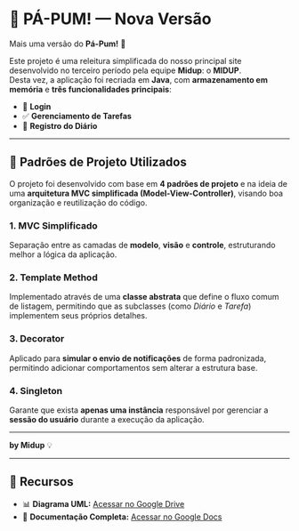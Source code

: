# 🧠 PÁ-PUM! — Nova Versão

Mais uma versão do **Pá-Pum!** 🎯

Este projeto é uma releitura simplificada do nosso principal site desenvolvido no terceiro período pela equipe **Midup**: o **MIDUP**.  
Desta vez, a aplicação foi recriada em **Java**, com **armazenamento em memória** e **três funcionalidades principais**:

- 🔐 **Login**  
- ✅ **Gerenciamento de Tarefas**  
- 📖 **Registro do Diário**

---

## 🧩 Padrões de Projeto Utilizados

O projeto foi desenvolvido com base em **4 padrões de projeto** e na ideia de uma **arquitetura MVC simplificada (Model-View-Controller)**, visando boa organização e reutilização do código.

### 1. MVC Simplificado
Separação entre as camadas de **modelo**, **visão** e **controle**, estruturando melhor a lógica da aplicação.

### 2. Template Method
Implementado através de uma **classe abstrata** que define o fluxo comum de listagem, permitindo que as subclasses (como *Diário* e *Tarefa*) implementem seus próprios detalhes.

### 3. Decorator
Aplicado para **simular o envio de notificações** de forma padronizada, permitindo adicionar comportamentos sem alterar a estrutura base.

### 4. Singleton
Garante que exista **apenas uma instância** responsável por gerenciar a **sessão do usuário** durante a execução da aplicação.

---

**by Midup** 💡

---

## 🔗 Recursos

- 📊 **Diagrama UML:** [Acessar no Google Drive](https://drive.google.com/file/d/12mWgD814bXS7H_RHhJLC_MGmb8pKmWAO/view?usp=sharing)  
- 📄 **Documentação Completa:** [Acessar no Google Docs](https://docs.google.com/document/d/1wWUDStFI5bvCTeBT6xgDjHypNDBVhSDeHLoo-AaxtSU/edit?usp=sharing)
